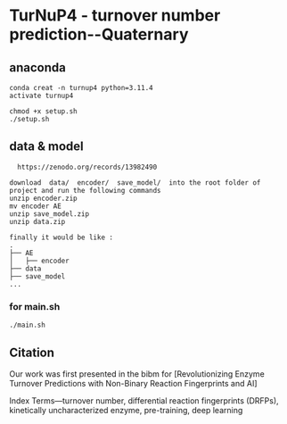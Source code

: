 # TurNuP4 - turnover number prediction--Quaternary

## anaconda
```
conda creat -n turnup4 python=3.11.4
activate turnup4

chmod +x setup.sh       
./setup.sh    
```

## data & model

```
  https://zenodo.org/records/13982490

download  data/  encoder/  save_model/  into the root folder of project and run the following commands
unzip encoder.zip
mv encoder AE
unzip save_model.zip
unzip data.zip

finally it would be like :
.
├── AE
│   ├── encoder
├── data
├── save_model
...

```

### for main.sh
```            
./main.sh              
```






## Citation 

Our work was first presented in the bibm for [Revolutionizing Enzyme Turnover Predictions with Non-Binary Reaction Fingerprints and AI]

Index Terms—turnover number, differential reaction fingerprints (DRFPs), kinetically uncharacterized enzyme, pre-training,
deep learning
